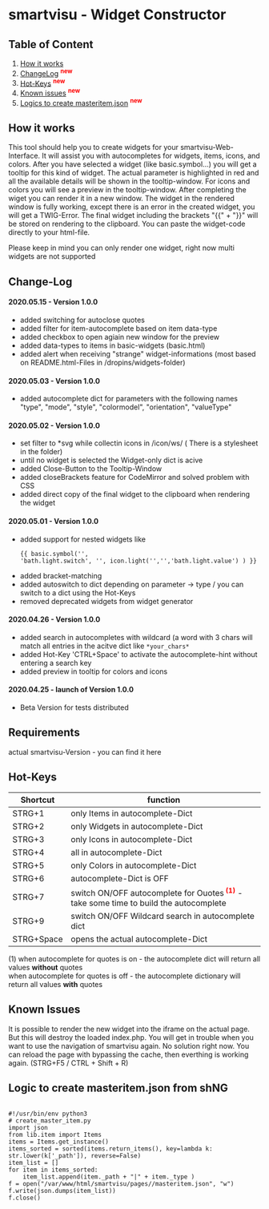 # smartvisu - Widget Constructor

## Table of Content
1. [How it works](#howitworks)
2. [ChangeLog](#ChangeLog) <sup><span style="color:red"> **new**</span></sup>
3. [Hot-Keys](#hotkeys) <sup><span style="color:red"> **new**</span></sup>
4. [Known issues](#issues) <sup><span style="color:red"> **new**</span></sup>
5. [Logics to create masteritem.json](#logic_shng) <sup><span style="color:red"> **new**</span></sup>

<a name="howitworks"/></a>
## How it works

This tool should help you to create widgets for your smartvisu-Web-Interface.
It will assist you with autocompletes for widgets, items, icons, and colors.
After you have selected a widget (like basic.symbol...) you will get a tooltip for this kind of widget. The actual parameter is highlighted in red and all the available details will be shown in the tooltip-window.
For icons and colors you will see a preview in the tooltip-window.
After completing the wiget you can render it in a new window. The widget in the rendered window is fully working, except there is an error in the created widget, you will get a TWIG-Error.
The final widget including the brackets "{{" + "}}" will be stored on rendering to the clipboard.
You can paste the widget-code directly to your html-file.

Please keep in mind you can only render one widget, right now multi widgets are not supported


<a name="ChangeLog"/></a>
## Change-Log

#### 2020.05.15 - Version 1.0.0
- added switching for autoclose quotes
- added filter for item-autocomplete based on item data-type
- added checkbox to open agiain new window for the preview
- added data-types to items in basic-widgets (basic.html)
- added alert when receiving "strange" widget-informations (most based on README.html-Files in /dropins/widgets-folder)


#### 2020.05.03 - Version 1.0.0
- added autocomplete dict for parameters with the following names "type", "mode",  "style", "colormodel", "orientation", "valueType" 

#### 2020.05.02 - Version 1.0.0
- set filter to *svg while collectin icons in /icon/ws/ ( There is a stylesheet in the folder)
- until no widget is selected the Widget-only dict is acive
- added Close-Button to the Tooltip-Window
- added closeBrackets feature for CodeMirror and solved problem with CSS 
- added direct copy of the final widget to the clipboard when rendering the widget

#### 2020.05.01 - Version 1.0.0
- added support for nested widgets like <pre><code>{{ basic.symbol('', 'bath.light.switch', '', icon.light('','','bath.light.value') ) }}
</code></pre>
- added bracket-matching
- added autoswitch to dict depending on parameter -> type / you can switch to a dict using the Hot-Keys
- removed deprecated widgets from widget generator

#### 2020.04.26 - Version 1.0.0

- added search in autocompletes with wildcard (a word with 3 chars will match all entries in the acitve dict like ```*your_chars*```
- added Hot-Key 'CTRL+Space' to activate the autocomplete-hint without entering a search key
- added preview in tooltip for colors and icons

#### 2020.04.25 - launch of Version 1.0.0

- Beta Version for tests distributed



## Requirements

actual smartvisu-Version - you can find it here

<a name="hotkeys"/></a>
## Hot-Keys
| Shortcut  |function   |
|---|---|
| STRG+1  | only Items in autocomplete-Dict  |
| STRG+2  | only Widgets in autocomplete-Dict  |
| STRG+3 |  only Icons in autocomplete-Dict  |
| STRG+4 |  all in autocomplete-Dict  |
| STRG+5 |  only Colors in autocomplete-Dict  |
| STRG+6 |  autocomplete-Dict is OFF |
| STRG+7 |  switch ON/OFF autocomplete for Ouotes<sup><span style="color:red"> **(1)**</span></sup> - take some time to build the autocomplete |
| STRG+9 |  switch ON/OFF Wildcard search in autocomplete dict  |
| STRG+Space |  opens the actual autocomplete-Dict  |

(1) when autocomplete for quotes is on - the autocomplete dict will return all values <strong>without</strong> quotes<br>
    when autocomplete for quotes is off - the autocomplete dictionary will return all values <strong>with</strong> quotes

<a name="issues"/></a>
## Known Issues

It is possible to render the new widget into the iframe on the actual page.
But this will destroy the loaded index.php. You will get in trouble when you want
to use the navigation of smartvisu again.
No solution right now.  You can reload the page with bypassing the cache,
then everthing is working again. (STRG+F5 / CTRL + Shift + R)


<a name="logic_shng"/></a>
## Logic to create masteritem.json from shNG

<pre><code>
#!/usr/bin/env python3
# create_master_item.py
import json
from lib.item import Items
items = Items.get_instance()
items_sorted = sorted(items.return_items(), key=lambda k: str.lower(k['_path']), reverse=False)
item_list = []
for item in items_sorted:
    item_list.append(item._path + "|" + item._type )
f = open("/var/www/html/smartvisu/pages/<YOUR_PAGES>/masteritem.json", "w")
f.write(json.dumps(item_list))
f.close()
</code></pre>
